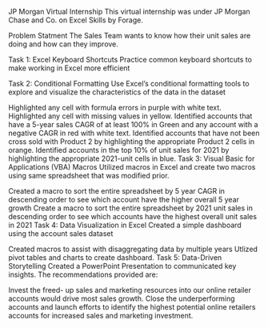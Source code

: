 JP Morgan Virtual Internship
This virtual internship was under JP Morgan Chase and Co. on Excel Skills by Forage.

Problem Statment
The Sales Team wants to know how their unit sales are doing and how can they improve.

Task 1: Excel Keyboard Shortcuts
Practice common keyboard shortcuts to make working in Excel more efficient

Task 2: Conditional Formatting
Use Excel’s conditional formatting tools to explore and visualize the characteristics of the data in the dataset

Highlighted any cell with formula errors in purple with white text.
Highlighted any cell with missing values in yellow.
Identified accounts that have a 5-year sales CAGR of at least 100% in Green and any account with a negative CAGR in red with white text.
Identified accounts that have not been cross sold with Product 2 by highlighting the appropriate Product 2 cells in orange.
Identified accounts in the top 10% of unit sales for 2021 by highlighting the appropriate 2021-unit cells in blue.
Task 3: Visual Basic for Applications (VBA) Macros
Utilized macros in Excel and create two macros using same spreadsheet that was modified prior.

Created a macro to sort the entire spreadsheet by 5 year CAGR in descending order to see which account have the higher overall 5 year growth
Create a macro to sort the entire spreadsheet by 2021 unit sales in descending order to see which accounts have the highest overall unit sales in 2021
Task 4: Data Visualization in Excel
Created a simple dashboard using the account sales dataset

Created macros to assist with disaggregating data by multiple years
Utlized pivot tables and charts to create dashboard.
Task 5: Data-Driven Storytelling
Created a PowerPoint Presentation to communicated key insights. The recommendations provided are:

Invest the freed- up sales and marketing resources into our online retailer accounts would drive most sales growth.
Close the underperforming accounts and launch efforts to identify the highest potential online retailers accounts for increased sales and marketing investment.
